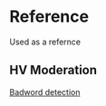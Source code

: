 # Reference
Used as a refernce

## HV Moderation
[Badword detection](https://github.com/poldis/reference/blob/main/badwords.js)
